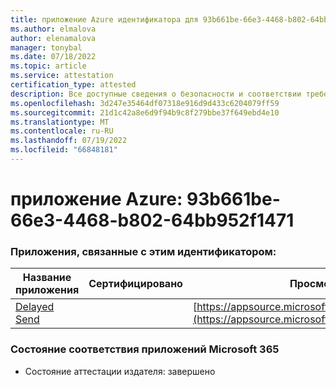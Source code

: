 ```yaml
---
title: приложение Azure идентификатора для 93b661be-66e3-4468-b802-64bb952f1471
ms.author: elmalova
author: elenamalova
manager: tonybal
ms.date: 07/18/2022
ms.topic: article
ms.service: attestation
certification_type: attested
description: Все доступные сведения о безопасности и соответствии требованиям для 93b661be-66e3-4468-b802-64bb952f1471.
ms.openlocfilehash: 3d247e35464df07318e916d9d433c6204079ff59
ms.sourcegitcommit: 21d1c42a8e6d9f94b9c8f279bbe37f649ebd4e10
ms.translationtype: MT
ms.contentlocale: ru-RU
ms.lasthandoff: 07/19/2022
ms.locfileid: "66848181"
---
```

# <a name="azure-app-id-93b661be-66e3-4468-b802-64bb952f1471"></a>приложение Azure: 93b661be-66e3-4468-b802-64bb952f1471


### <a name="apps-associated-with-this-id"></a>Приложения, связанные с этим идентификатором:
| **Название приложения** | **Сертифицировано** | **Просмотр в AppSource** |
|--------------|---------------|-----------------------|
| [Delayed Send](../forward/WA200004301.md) |  | [https://appsource.microsoft.com/product/office/WA200004301](https://appsource.microsoft.com/product/office/WA200004301) |

### <a name="microsoft-365-app-compliance-status"></a>Состояние соответствия приложений Microsoft 365
- Состояние аттестации издателя: завершено
